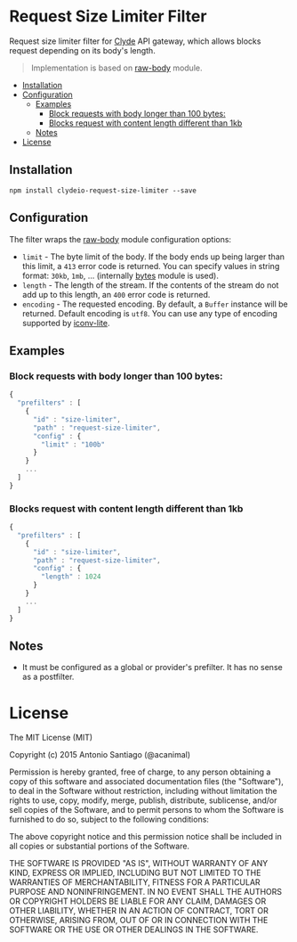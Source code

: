 # Request Size Limiter Filter

Request size limiter filter for [Clyde](https://github.com/acanimal/clyde) API gateway, which allows blocks request depending on its body's length.

> Implementation is based on [raw-body](https://github.com/stream-utils/raw-body) module.

<!-- MarkdownTOC -->

- [Installation](#installation)
- [Configuration](#configuration)
  - [Examples](#examples)
    - [Block requests with body longer than 100 bytes:](#block-requests-with-body-longer-than-100-bytes)
    - [Blocks request with content length different than 1kb](#blocks-request-with-content-length-different-than-1kb)
  - [Notes](#notes)
- [License](#license)

<!-- /MarkdownTOC -->

## Installation

`npm install clydeio-request-size-limiter --save`

## Configuration

The filter wraps the [raw-body](https://github.com/stream-utils/raw-body) module configuration options:

- `limit` - The byte limit of the body. If the body ends up being larger than this limit, a `413` error code is returned. You can specify values in string format: `30kb`, `1mb`, ... (internally [bytes](https://github.com/visionmedia/bytes.js) module is used).
- `length` - The length of the stream. If the contents of the stream do not add up to this length, an `400` error code is returned.
- `encoding` - The requested encoding. By default, a `Buffer` instance will be returned. Default encoding is `utf8`. You can use any type of encoding supported by [iconv-lite](https://www.npmjs.org/package/iconv-lite#readme).


## Examples

### Block requests with body longer than 100 bytes:

```javascript
{
  "prefilters" : [
    {
      "id" : "size-limiter",
      "path" : "request-size-limiter",
      "config" : {
        "limit" : "100b"
      }
    }
    ...
  ]
}
```

### Blocks request with content length different than 1kb

```javascript
{
  "prefilters" : [
    {
      "id" : "size-limiter",
      "path" : "request-size-limiter",
      "config" : {
        "length" : 1024
      }
    }
    ...
  ]
}
```

## Notes

* It must be configured as a global or provider's prefilter. It has no sense as a postfilter.


# License

The MIT License (MIT)

Copyright (c) 2015 Antonio Santiago (@acanimal)

Permission is hereby granted, free of charge, to any person obtaining a copy
of this software and associated documentation files (the "Software"), to deal
in the Software without restriction, including without limitation the rights
to use, copy, modify, merge, publish, distribute, sublicense, and/or sell
copies of the Software, and to permit persons to whom the Software is
furnished to do so, subject to the following conditions:

The above copyright notice and this permission notice shall be included in all
copies or substantial portions of the Software.

THE SOFTWARE IS PROVIDED "AS IS", WITHOUT WARRANTY OF ANY KIND, EXPRESS OR
IMPLIED, INCLUDING BUT NOT LIMITED TO THE WARRANTIES OF MERCHANTABILITY,
FITNESS FOR A PARTICULAR PURPOSE AND NONINFRINGEMENT. IN NO EVENT SHALL THE
AUTHORS OR COPYRIGHT HOLDERS BE LIABLE FOR ANY CLAIM, DAMAGES OR OTHER
LIABILITY, WHETHER IN AN ACTION OF CONTRACT, TORT OR OTHERWISE, ARISING FROM,
OUT OF OR IN CONNECTION WITH THE SOFTWARE OR THE USE OR OTHER DEALINGS IN THE
SOFTWARE.
